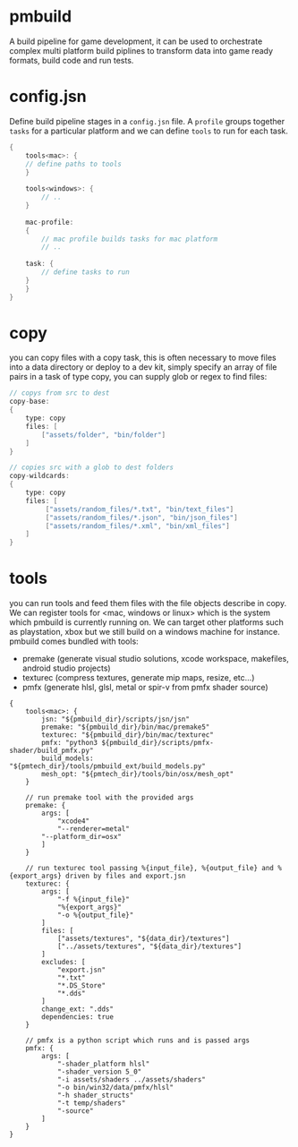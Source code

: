 # pmbuild

A build pipeline for game development, it can be used to orchestrate complex multi platform build piplines to transform data into game ready formats, build code and run tests.

# config.jsn

Define build pipeline stages in a `config.jsn` file. A `profile` groups together `tasks` for a particular platform and we can define `tools` to run for each task.

```c++
{
    tools<mac>: {
	// define paths to tools 
    }
    
    tools<windows>: {
        // ..
    }
    
    mac-profile:
    {
        // mac profile builds tasks for mac platform
        // ..
	
	task: {
	    // define tasks to run
	}
    }
}
```

# copy

you can copy files with a copy task, this is often necessary to move files into a data directory or deploy to a dev kit, simply specify an array of file pairs in a task of type copy, you can supply glob or regex to find files:

```c++
// copys from src to dest
copy-base:
{
    type: copy
    files: [
        ["assets/folder", "bin/folder"]
    ]
}

// copies src with a glob to dest folders
copy-wildcards:
{
    type: copy
    files: [
         ["assets/random_files/*.txt", "bin/text_files"]
         ["assets/random_files/*.json", "bin/json_files"]
         ["assets/random_files/*.xml", "bin/xml_files"]
    ]
}
```

# tools

you can run tools and feed them files with the file objects describe in copy. We can register tools for <mac, windows or linux> which is the system which pmbuild is currently running on. We can target other platforms such as playstation, xbox but we still build on a windows machine for instance. pmbuild comes bundled with tools:
- premake (generate visual studio solutions, xcode workspace, makefiles, android studio projects)
- texturec (compress textures, generate mip maps, resize, etc...)
- pmfx (generate hlsl, glsl, metal or spir-v from pmfx shader source)

```
{
    tools<mac>: {
        jsn: "${pmbuild_dir}/scripts/jsn/jsn"
        premake: "${pmbuild_dir}/bin/mac/premake5"
        texturec: "${pmbuild_dir}/bin/mac/texturec"
        pmfx: "python3 ${pmbuild_dir}/scripts/pmfx-shader/build_pmfx.py"
        build_models: "${pmtech_dir}/tools/pmbuild_ext/build_models.py"
        mesh_opt: "${pmtech_dir}/tools/bin/osx/mesh_opt"
    }
	
    // run premake tool with the provided args
    premake: {
        args: [
            "xcode4"
            "--renderer=metal"
	    "--platform_dir=osx"
        ]
    }

    // run texturec tool passing %{input_file}, %{output_file} and %{export_args} driven by files and export.jsn
    texturec: {
        args: [
            "-f %{input_file}"
            "%{export_args}"
            "-o %{output_file}"
        ]
        files: [
            ["assets/textures", "${data_dir}/textures"]
            ["../assets/textures", "${data_dir}/textures"]
        ]
        excludes: [
            "export.jsn"
            "*.txt"
            "*.DS_Store"
            "*.dds"
        ]
        change_ext: ".dds"
        dependencies: true
    }
    
    // pmfx is a python script which runs and is passed args
    pmfx: {
        args: [
            "-shader_platform hlsl"
            "-shader_version 5_0"
            "-i assets/shaders ../assets/shaders"
            "-o bin/win32/data/pmfx/hlsl"
            "-h shader_structs"
            "-t temp/shaders"
            "-source"
        ]
    }
}
```
